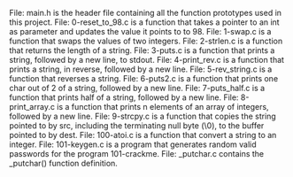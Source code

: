 File: main.h is the header file containing all the function prototypes used in this project.
File: 0-reset_to_98.c is a function that takes a pointer to an int as parameter and updates the value it points to to 98.
File: 1-swap.c is a function that swaps the values of two integers.
File: 2-strlen.c is a function that returns the length of a string.
File: 3-puts.c is a function that prints a string, followed by a new line, to stdout.
File: 4-print_rev.c is a function that prints a string, in reverse, followed by a new line.
File: 5-rev_string.c is a function that reverses a string.
File: 6-puts2.c is a function that prints one char out of 2 of a string, followed by a new line.
File: 7-puts_half.c is a function that prints half of a string, followed by a new line.
File: 8-print_array.c is a function that prints n elements of an array of integers, followed by a new line.
File: 9-strcpy.c is a function that copies the string pointed to by src, including the terminating null byte (\0), to the buffer pointed to by dest.
File: 100-atoi.c is a function that convert a string to an integer.
File: 101-keygen.c is a program that generates random valid passwords for the program 101-crackme.
File: _putchar.c contains the _putchar() function definition.
